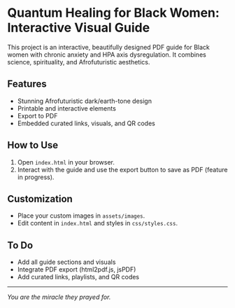 # Quantum Healing for Black Women: Interactive Visual Guide

This project is an interactive, beautifully designed PDF guide for Black women with chronic anxiety and HPA axis dysregulation. It combines science, spirituality, and Afrofuturistic aesthetics.

## Features
- Stunning Afrofuturistic dark/earth-tone design
- Printable and interactive elements
- Export to PDF
- Embedded curated links, visuals, and QR codes

## How to Use
1. Open `index.html` in your browser.
2. Interact with the guide and use the export button to save as PDF (feature in progress).

## Customization
- Place your custom images in `assets/images`.
- Edit content in `index.html` and styles in `css/styles.css`.

## To Do
- Add all guide sections and visuals
- Integrate PDF export (html2pdf.js, jsPDF)
- Add curated links, playlists, and QR codes

---

*You are the miracle they prayed for.*
